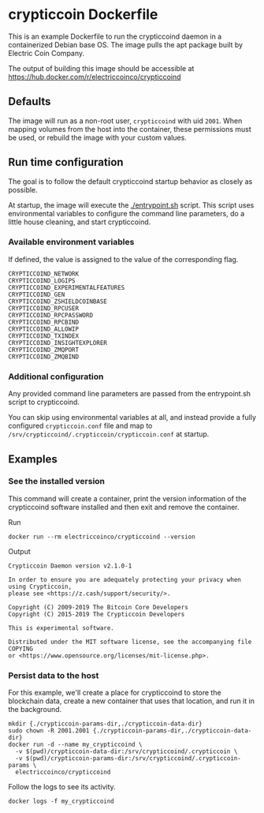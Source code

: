 # crypticcoin Dockerfile

This is an example Dockerfile to run the crypticcoind daemon in a containerized Debian base OS. The image pulls the apt package built by Electric Coin Company.

The output of building this image should be accessible at https://hub.docker.com/r/electriccoinco/crypticcoind

## Defaults

The image will run as a non-root user, `crypticcoind` with uid `2001`. When mapping volumes from the host into the container, these permissions must be used, or rebuild the image with your custom values.

## Run time configuration

The goal is to follow the default crypticcoind startup behavior as closely as possible.

At startup, the image will execute the [./entrypoint.sh](./entrypoint.sh) script. This script uses environmental variables to configure the command line parameters, do a little house cleaning, and start crypticcoind.

### Available environment variables

If defined, the value is assigned to the value of the corresponding flag.

```
CRYPTICCOIND_NETWORK
CRYPTICCOIND_LOGIPS
CRYPTICCOIND_EXPERIMENTALFEATURES
CRYPTICCOIND_GEN
CRYPTICCOIND_ZSHIELDCOINBASE
CRYPTICCOIND_RPCUSER
CRYPTICCOIND_RPCPASSWORD
CRYPTICCOIND_RPCBIND
CRYPTICCOIND_ALLOWIP
CRYPTICCOIND_TXINDEX
CRYPTICCOIND_INSIGHTEXPLORER
CRYPTICCOIND_ZMQPORT
CRYPTICCOIND_ZMQBIND
```

### Additional configuration

Any provided command line parameters are passed from the entrypoint.sh script to crypticcoind.

You can skip using environmental variables at all, and instead provide a fully configured `crypticcoin.conf` file and map to `/srv/crypticcoind/.crypticcoin/crypticcoin.conf` at startup.

## Examples

### See the installed version

This command will create a container, print the version information of the crypticcoind software installed and then exit and remove the container.

Run
```
docker run --rm electriccoinco/crypticcoind --version
```

Output
```
Crypticcoin Daemon version v2.1.0-1

In order to ensure you are adequately protecting your privacy when using Crypticcoin,
please see <https://z.cash/support/security/>.

Copyright (C) 2009-2019 The Bitcoin Core Developers
Copyright (C) 2015-2019 The Crypticcoin Developers

This is experimental software.

Distributed under the MIT software license, see the accompanying file COPYING
or <https://www.opensource.org/licenses/mit-license.php>.
```

### Persist data to the host

For this example, we'll create a place for crypticcoind to store the blockchain data, create a new container that uses that location, and run it in the background.

```
mkdir {./crypticcoin-params-dir,./crypticcoin-data-dir}
sudo chown -R 2001.2001 {./crypticcoin-params-dir,./crypticcoin-data-dir}
docker run -d --name my_crypticcoind \
  -v $(pwd)/crypticcoin-data-dir:/srv/crypticcoind/.crypticcoin \
  -v $(pwd)/crypticcoin-params-dir:/srv/crypticcoind/.crypticcoin-params \
  electriccoinco/crypticcoind
```  

Follow the logs to see its activity.

```
docker logs -f my_crypticcoind
```
